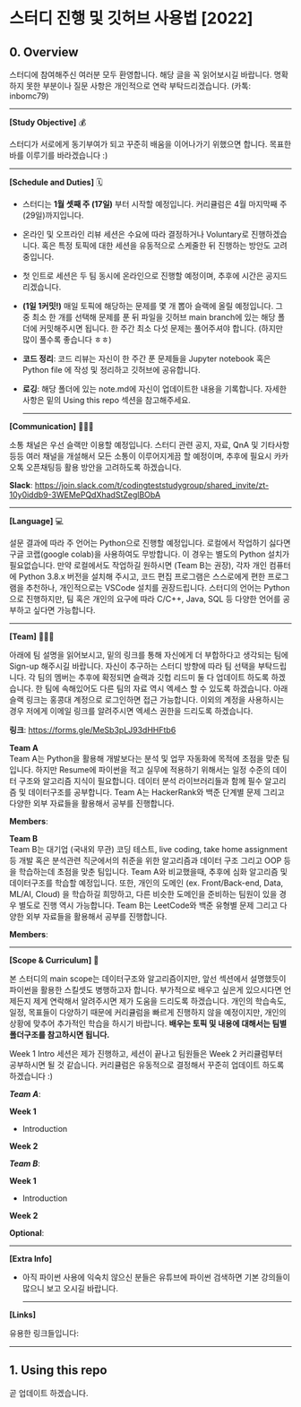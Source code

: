 # 스터디 진행 및 깃허브 사용법 [2022]  
## 0. Overview 

스터디에 참여해주신 여러분 모두 환영합니다. 해당 글을 꼭 읽어보시길 바랍니다. 명확하지 못한 부분이나 질문 사항은 개인적으로 연락 부탁드리겠습니다. (카톡: inbomc79)  
  
  ___
  
__[Study Objective]__ 💰 <br>
  
스터디가 서로에게 동기부여가 되고 꾸준히 배움을 이어나가기 위했으면 합니다. 목표한 바를 이루기를 바라겠습니다 :)    
  
  ___
  
__[Schedule and Duties]__ 🗓 <br>
- 스터디는 __1월 셋째 주 (17일)__ 부터 시작할 예정입니다. 커리큘럼은 4월 마지막째 주(29일)까지입니다.  
- 온라인 및 오프라인 리뷰 세션은 수요에 따라 결정하거나 Voluntary로 진행하겠습니다. 혹은 특정 토픽에 대한 세션을 유동적으로 스케줄한 뒤 진행하는 방안도 고려중입니다.  
- 첫 인트로 세션은 두 팀 동시에 온라인으로 진행할 예정이며, 추후에 시간은 공지드리겠습니다.
- __(1일 1커밋!)__ 매일 토픽에 해당하는 문제를 몇 개 뽑아 슬랙에 올릴 예정입니다. 그 중 최소 한 개를 선택해 문제를 푼 뒤 파일을 깃허브 main branch에 있는 해당 폴더에 커밋해주시면 됩니다. 한 주간 최소 다섯 문제는 풀어주셔야 합니다. (하지만 많이 풀수록 좋습니다 ㅎㅎ)
- __코드 정리__: 코드 리뷰는 자신이 한 주간 푼 문제들을 Jupyter notebook 혹은 Python file 에 작성 및 정리하고 깃허브에 공유합니다.
- __로깅__: 해당 폴더에 있는 note.md에 자신이 업데이트한 내용을 기록합니다. 자세한 사항은 밑의 Using this repo 섹션을 참고해주세요.   
  
  ___
  
__[Communication]__ 🙋🏻‍♂️ <br>
  
소통 채널은 우선 슬랙만 이용할 예정입니다. 스터디 관련 공지, 자료, QnA 및 기타사항 등등 여러 채널을 개설해서 모든 소통이 이루어지게끔 할 예정이며, 추후에 필요시 카카오톡 오픈채팅등 활용 방안을 고려하도록 하겠습니다.  
  
__Slack__: https://join.slack.com/t/codingteststudygroup/shared_invite/zt-10y0iddb9-3WEMePQdXhadStZeglBObA  
  
  ___
  
__[Language]__ 💻 <br>
  
설문 결과에 따라 주 언어는 Python으로 진행할 예정입니다. 로컬에서 작업하기 싫다면 구글 코랩(google colab)을 사용하여도 무방합니다. 이 경우는 별도의 Python 설치가 필요없습니다. 만약 로컬에서도 작업하길 원하시면 (Team B는 권장), 각자 개인 컴퓨터에 Python 3.8.x 버전을 설치해 주시고, 코드 편집 프로그램은 스스로에게 편한 프로그램을 추천하나, 개인적으로는 VSCode 설치를 권장드립니다. 스터디의 언어는 Python으로 진행하지만, 팀 혹은 개인의 요구에 따라 C/C++, Java, SQL 등 다양한 언어를 공부하고 싶다면 가능합니다.  
  
  ___
  
__[Team]__ 👨🏻‍💻 <br>
  
아래에 팀 설명을 읽어보시고, 밑의 링크를 통해 자신에게 더 부합하다고 생각되는 팀에 Sign-up 해주시길 바랍니다. 자신이 추구하는 스터디 방향에 따라 팀 선택을 부탁드립니다. 각 팀의 멤버는 추후에 확정되면 슬랙과 깃헙 리드미 둘 다 업데이트 하도록 하겠습니다. 한 팀에 속해있어도 다른 팀의 자료 역시 엑세스 할 수 있도록 하겠습니다. 아래 슬랙 링크는 홍콩대 계정으로 로그인하면 접근 가능합니다. 이외의 계정을 사용하시는 경우 저에게 이메일 링크를 알려주시면 엑세스 권한을 드리도록 하겠습니다.   
  
__링크__: https://forms.gle/MeSb3pLJ93dHHFtb6  
  
__Team A__  
Team A는 Python을 활용해 개발보다는 분석 및 업무 자동화에 목적에 초점을 맞춘 팀입니다. 하지만 Resume에 파이썬을 적고 실무에 적용하기 위해서는 일정 수준의 데이터 구조와 알고리즘 지식이 필요합니다. 데이터 분석 라이브러리들과 함께 필수 알고리즘 및 데이터구조를 공부합니다. Team A는 HackerRank와 백준 단계별 문제 그리고 다양한 외부 자료들을 활용해서 공부를 진행합니다.
  
__Members__:  
  

__Team B__  
Team B는 대기업 (국내외 무관) 코딩 테스트, live coding, take home assignment 등 개발 혹은 분석관련 직군에서의 취준을 위한 알고리즘과 데이터 구조 그리고 OOP 등을 학습하는데 초점을 맞춘 팀입니다. Team A와 비교했을때, 추후에 심화 알고리즘 및 데이터구조를 학습할 예정입니다. 또한, 개인의 도메인 (ex. Front/Back-end, Data, ML/AI, Cloud) 을 학습하길 희망하고, 다른 비슷한 도메인을 준비하는 팀원이 있을 경우 별도로 진행 역시 가능합니다. Team B는 LeetCode와 백준 유형별 문제 그리고 다양한 외부 자료들을 활용해서 공부를 진행합니다.
  
__Members__:
  
  ___
  
__[Scope & Curriculum]__ 🔭 <br>
  
본 스터디의 main scope는 데이터구조와 알고리즘이지만, 앞선 섹션에서 설명했듯이 파이썬을 활용한 스킬셋도 병행하고자 합니다. 부가적으로 배우고 싶은게 있으시다면 언제든지 제게 연락해서 알려주시면 제가 도움을 드리도록 하겠습니다. 개인의 학습속도, 일정, 목표들이 다양하기 때문에 커리큘럼을 빠르게 진행하지 않을 예정이지만, 개인의 상황에 맞추어 추가적인 학습을 하시기 바랍니다. __배우는 토픽 및 내용에 대해서는 팀별 폴더구조를 참고하시면 됩니다.__    
  
Week 1 Intro 세션은 제가 진행하고, 세션이 끝나고 팀원들은 Week 2 커리큘럼부터 공부하시면 될 것 같습니다. 커리큘럼은 유동적으로 결정해서 꾸준히 업데이트 하도록 하겠습니다 :)
  
*__Team A__*:  
  
__Week 1__
- Introduction <br>

__Week 2__<br>
  
  
  
*__Team B__*:  
  
__Week 1__
- Introduction <br>
  
__Week 2__<br>
  
__Optional__:  
  
  ___
  
__[Extra Info]__ <br>
  
- 아직 파이썬 사용에 익숙치 않으신 분들은 유튜브에 파이썬 검색하면 기본 강의들이 많으니 보고 오시길 바랍니다.  
  ___
  
__[Links]__ <br>
  
유용한 링크들입니다:
  ___
  
## 1. Using this repo  

곧 업데이트 하겠습니다.
